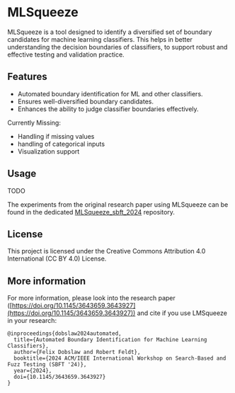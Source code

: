 # MLSqueeze

MLSqueeze is a tool designed to identify a diversified set of boundary candidates for machine learning classifiers. This helps in better understanding the decision boundaries of classifiers, to support robust and effective testing and validation practice.

## Features
- Automated boundary identification for ML and other classifiers.
- Ensures well-diversified boundary candidates.
- Enhances the ability to judge classifier boundaries effectively.

Currently Missing:

- Handling if missing values
- handling of categorical inputs
- Visualization support

## Usage

TODO

The experiments from the original research paper using MLSqueeze can be found in the dedicated [MLSqueeze_sbft_2024](https://github.com/feldob/MLSqueeze_sbft_2024) repository.

## License

This project is licensed under the Creative Commons Attribution 4.0 International (CC BY 4.0) License.

## More information

For more information, please look into the research paper ([https://doi.org/10.1145/3643659.3643927](https://doi.org/10.1145/3643659.3643927)) and cite if you use LMSqueeze in your research:

```
@inproceedings{dobslaw2024automated,
  title={Automated Boundary Identification for Machine Learning Classifiers},
  author={Felix Dobslaw and Robert Feldt},
  booktitle={2024 ACM/IEEE International Workshop on Search-Based and Fuzz Testing (SBFT '24)},
  year={2024},
  doi={10.1145/3643659.3643927}
}
```